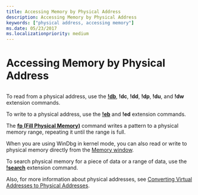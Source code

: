 ```yaml
---
title: Accessing Memory by Physical Address
description: Accessing Memory by Physical Address
keywords: ["physical address, accessing memory"]
ms.date: 05/23/2017
ms.localizationpriority: medium
---
```


# Accessing Memory by Physical Address


## <span id="ddk_debugging_bios_code_dbg"></span><span id="DDK_DEBUGGING_BIOS_CODE_DBG"></span>


To read from a physical address, use the [**!db**](-db---dc---dd---dp---dq---du---dw.md), **!dc**, **!dd**, **!dp**, **!du**, and **!dw** extension commands.

To write to a physical address, use the [**!eb**](-eb---ed.md) and **!ed** extension commands.

The [**fp (Fill Physical Memory)**](f--fp--fill-memory-.md) command writes a pattern to a physical memory range, repeating it until the range is full.

When you are using WinDbg in kernel mode, you can also read or write to physical memory directly from the [Memory window](memory-window.md).

To search physical memory for a piece of data or a range of data, use the [**!search**](-search.md) extension command.

Also, for more information about physical addresses, see [Converting Virtual Addresses to Physical Addresses](converting-virtual-addresses-to-physical-addresses.md).

 

 





